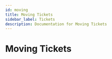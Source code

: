 ```yaml
---
id: moving
title: Moving Tickets
sidebar_label: Tickets
description: Documentation for Moving Tickets
---
```


# Moving Tickets
